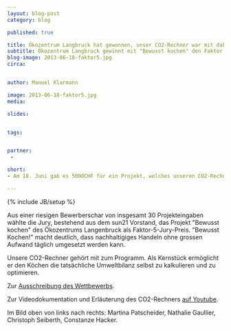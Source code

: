 ```yaml
---
layout: blog-post
category: blog

published: true

title: Ökozentrum Langbruck hat gewonnen, unser CO2-Rechner war mit dabei
subtitle: Ökozentrum Langbruck gewinnt mit "Bewusst kochen" den Faktor 5 Jury-Preis 2013.
blog-image: 2013-06-18-faktor5.jpg
circa: 


author: Manuel Klarmann

image: 2013-06-18-faktor5.jpg
media: 

slides:


tags:


partner:
 - 

short: 
- Am 18. Juni gab es 5000CHF für ein Projekt, welches unseren CO2-Rechner verwendet.

---
```



{% include JB/setup %}

Aus einer riesigen Bewerberschar von insgesamt 30 Projekteingaben wählte die Jury, bestehend aus dem sun21 Vorstand, das Projekt "Bewusst kochen" des Ökozentrums Langenbruck als Faktor-5-Jury-Preis. "Bewusst Kochen!" macht deutlich, dass nachhaltigiges Handeln ohne grossen Aufwand täglich umgesetzt werden kann.

Unsere CO2-Rechner gehört mit zum Programm. Als Kernstück ermöglicht er den Köchen die tatsächliche Umweltbilanz selbst zu kalkulieren und zu optimieren.



Zur [Ausschreibung des Wettbewerbs][2]. 

Zur Videodokumentation und Erläuterung des CO2-Rechners [auf Youtube][1].


Im Bild oben von links nach rechts: Martina Patscheider, Nathalie Gaullier, Christoph Seiberth, Constanze Hacker.

[1]:http://www.youtube.com/watch?v=DqiTn34ezIY&list=PLEHF1kLCxZV0ZyDlp9D7IndNbgWW8CG4a&feature=player_detailpage#t=170s
[2]:http://www.sun21.ch


